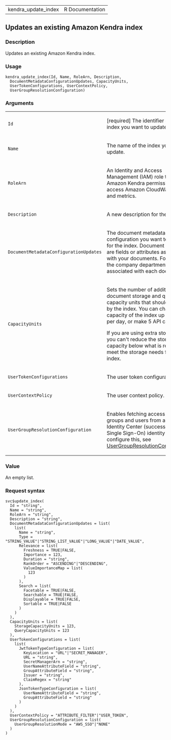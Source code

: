 <table style="width: 100%;">
<tbody>
<tr class="odd">
<td>kendra_update_index</td>
<td style="text-align: right;">R Documentation</td>
</tr>
</tbody>
</table>

## Updates an existing Amazon Kendra index

### Description

Updates an existing Amazon Kendra index.

### Usage

    kendra_update_index(Id, Name, RoleArn, Description,
      DocumentMetadataConfigurationUpdates, CapacityUnits,
      UserTokenConfigurations, UserContextPolicy,
      UserGroupResolutionConfiguration)

### Arguments

<table>
<colgroup>
<col style="width: 35%" />
<col style="width: 65%" />
</colgroup>
<tbody>
<tr class="odd">
<td><code id="kendra_update_index_:_Id">Id</code></td>
<td><p>[required] The identifier of the index you want to
update.</p></td>
</tr>
<tr class="even">
<td><code id="kendra_update_index_:_Name">Name</code></td>
<td><p>The name of the index you want to update.</p></td>
</tr>
<tr class="odd">
<td><code id="kendra_update_index_:_RoleArn">RoleArn</code></td>
<td><p>An Identity and Access Management (IAM) role that gives Amazon
Kendra permission to access Amazon CloudWatch logs and metrics.</p></td>
</tr>
<tr class="even">
<td><code id="kendra_update_index_:_Description">Description</code></td>
<td><p>A new description for the index.</p></td>
</tr>
<tr class="odd">
<td><code
id="kendra_update_index_:_DocumentMetadataConfigurationUpdates">DocumentMetadataConfigurationUpdates</code></td>
<td><p>The document metadata configuration you want to update for the
index. Document metadata are fields or attributes associated with your
documents. For example, the company department name associated with each
document.</p></td>
</tr>
<tr class="even">
<td><code
id="kendra_update_index_:_CapacityUnits">CapacityUnits</code></td>
<td><p>Sets the number of additional document storage and query capacity
units that should be used by the index. You can change the capacity of
the index up to 5 times per day, or make 5 API calls.</p>
<p>If you are using extra storage units, you can't reduce the storage
capacity below what is required to meet the storage needs for your
index.</p></td>
</tr>
<tr class="odd">
<td><code
id="kendra_update_index_:_UserTokenConfigurations">UserTokenConfigurations</code></td>
<td><p>The user token configuration.</p></td>
</tr>
<tr class="even">
<td><code
id="kendra_update_index_:_UserContextPolicy">UserContextPolicy</code></td>
<td><p>The user context policy.</p></td>
</tr>
<tr class="odd">
<td><code
id="kendra_update_index_:_UserGroupResolutionConfiguration">UserGroupResolutionConfiguration</code></td>
<td><p>Enables fetching access levels of groups and users from an IAM
Identity Center (successor to Single Sign-On) identity source. To
configure this, see <a
href="https://docs.aws.amazon.com/kendra/latest/APIReference/API_UserGroupResolutionConfiguration.html">UserGroupResolutionConfiguration</a>.</p></td>
</tr>
</tbody>
</table>

### Value

An empty list.

### Request syntax

    svc$update_index(
      Id = "string",
      Name = "string",
      RoleArn = "string",
      Description = "string",
      DocumentMetadataConfigurationUpdates = list(
        list(
          Name = "string",
          Type = "STRING_VALUE"|"STRING_LIST_VALUE"|"LONG_VALUE"|"DATE_VALUE",
          Relevance = list(
            Freshness = TRUE|FALSE,
            Importance = 123,
            Duration = "string",
            RankOrder = "ASCENDING"|"DESCENDING",
            ValueImportanceMap = list(
              123
            )
          ),
          Search = list(
            Facetable = TRUE|FALSE,
            Searchable = TRUE|FALSE,
            Displayable = TRUE|FALSE,
            Sortable = TRUE|FALSE
          )
        )
      ),
      CapacityUnits = list(
        StorageCapacityUnits = 123,
        QueryCapacityUnits = 123
      ),
      UserTokenConfigurations = list(
        list(
          JwtTokenTypeConfiguration = list(
            KeyLocation = "URL"|"SECRET_MANAGER",
            URL = "string",
            SecretManagerArn = "string",
            UserNameAttributeField = "string",
            GroupAttributeField = "string",
            Issuer = "string",
            ClaimRegex = "string"
          ),
          JsonTokenTypeConfiguration = list(
            UserNameAttributeField = "string",
            GroupAttributeField = "string"
          )
        )
      ),
      UserContextPolicy = "ATTRIBUTE_FILTER"|"USER_TOKEN",
      UserGroupResolutionConfiguration = list(
        UserGroupResolutionMode = "AWS_SSO"|"NONE"
      )
    )
